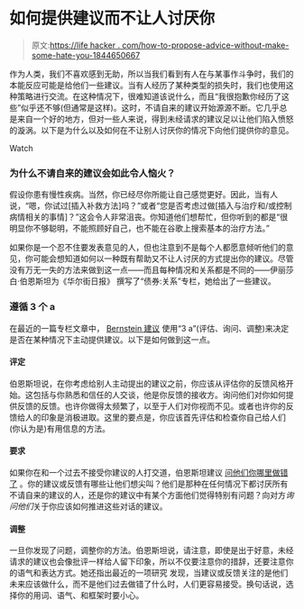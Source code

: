# 如何提供建议而不让人讨厌你

> 原文:[https://life hacker . com/how-to-propose-advice-without-make-some-hate-you-1844650667](https://lifehacker.com/how-to-offer-advice-without-making-someone-hate-you-1844650667)

作为人类，我们不喜欢感到无助，所以当我们看到有人在与某事作斗争时，我们的本能反应可能是给他们一些建议。当有人经历了某种类型的损失时，我们也使用这种策略进行交流。在这种情况下，很难知道该说什么，而且“我很抱歉你经历了这些”似乎还不够(但通常是这样)。这时，不请自来的建议开始源源不断。它几乎总是来自一个好的地方，但对一些人来说，得到未经请求的建议足以让他们陷入愤怒的漩涡。以下是为什么以及如何在不让别人讨厌你的情况下向他们提供你的意见。

Watch

### 为什么不请自来的建议会如此令人恼火？

假设你患有慢性疾病。当然，你已经尽你所能让自己感觉更好。因此，当有人说，“嗯，你试过[插入补救方法]吗？”或者“您是否考虑过做[插入与治疗和/或控制病情相关的事情]？”这会令人非常沮丧。你知道他们想帮忙，但你听到的都是“很明显你不够聪明，不能照顾好自己，也不能在谷歌上搜索基本的治疗方法。”

如果你是一个忍不住要发表意见的人，但也注意到不是每个人都愿意倾听他们的意见，你可能会想知道如何以一种既有帮助又不让人讨厌的方式提出你的建议。尽管没有万无一失的方法来做到这一点——而且每种情况和关系都是不同的——伊丽莎白·伯恩斯坦为《华尔街日报》 撰写了“债券:关系”专栏，她给出了一些建议。

### 遵循 3 个 a

在最近的一篇专栏文章中， [Bernstein 建议](https://www.wsj.com/articles/how-to-offer-unsolicited-advice-without-being-annoying-11596589201) 使用“3 a”(评估、询问、调整)来决定是否在某种情况下主动提供建议。以下是如何做到这一点。

#### 评定

伯恩斯坦说，在你考虑给别人主动提出的建议之前，你应该从评估你的反馈风格开始。这包括与你熟悉和信任的人交谈，他是你反馈的接收方。询问他们对你如何提供反馈的反馈。也许你做得太频繁了，以至于人们对你视而不见。或者也许你的反馈给人的印象是消极进取。这里的要点是，你应该首先评估和检查你自己给人们(你认为是)有用信息的方法。

#### 要求

如果你在和一个过去不接受你建议的人打交道，伯恩斯坦建议 [问他们你哪里做错了](https://www.wsj.com/articles/how-to-offer-unsolicited-advice-without-being-annoying-11596589201) 。你的建议或反馈有哪些让他们想尖叫？他们是那种在任何情况下都讨厌所有不请自来的建议的人，还是你的建议中有某个方面他们觉得特别有问题？向对方*询问他们*关于你应该如何推进这些对话的建议。

#### 调整

一旦你发现了问题，调整你的方法。伯恩斯坦说，请注意，即使是出于好意，未经请求的建议也会像批评一样给人留下印象，所以不仅要注意你的措辞，还要注意你的语气和表达方式。她还指出最近的一项研究 发现，当建议或反馈关注的是他们未来应该做什么，而不是他们过去做错了什么时，人们更容易接受。换句话说，选择你的用词、语气、和框架时要小心。